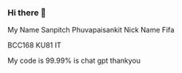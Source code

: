 ### Hi there 👋

My Name
Sanpitch Phuvapaisankit
Nick Name
Fifa

BCC168 
KU81 IT

My code is 99.99% is chat gpt thankyou

<!--
**kufifa007/kufifa007** is a ✨ _special_ ✨ repository because its `README.md` (this file) appears on your GitHub profile.

Here are some ideas to get you started:

- 🔭 I’m currently working on ...
- 🌱 I’m currently learning ...
- 👯 I’m looking to collaborate on ...
- 🤔 I’m looking for help with ...
- 💬 Ask me about ...
- 📫 How to reach me: ...
- 😄 Pronouns: ...
- ⚡ Fun fact: ...
-->
